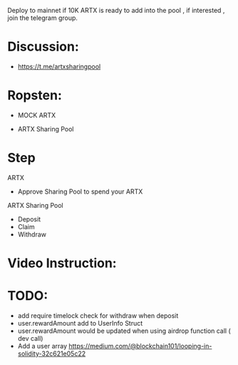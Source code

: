Deploy to mainnet if 10K ARTX is ready to add into the pool , if interested , join the telegram group.

# Discussion:
- https://t.me/artxsharingpool

# Ropsten:
- MOCK ARTX
  > 
- ARTX Sharing Pool
  > 



# Step
  ARTX
  - Approve Sharing Pool to spend your ARTX
    
  ARTX Sharing Pool
  - Deposit
  - Claim 
  - Withdraw


# Video Instruction:



# TODO:
  - add require timelock check for withdraw when deposit
  - user.rewardAmount add to UserInfo Struct
  - user.rewardAmount would be updated when using airdrop function call ( dev call)
  - Add a user array https://medium.com/@blockchain101/looping-in-solidity-32c621e05c22
